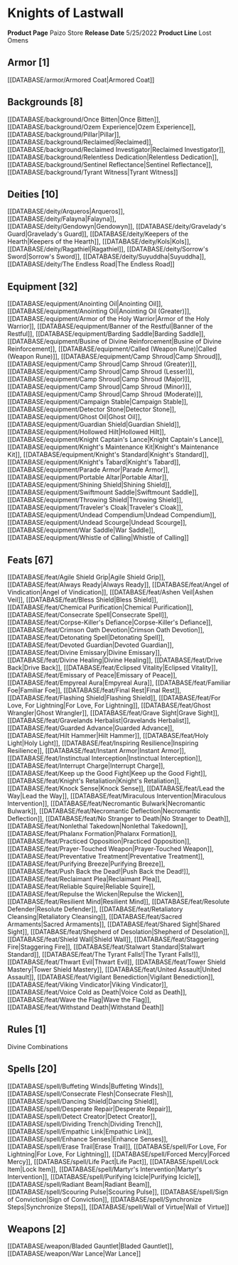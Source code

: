﻿---
id: '123'
name: Knights of Lastwall
rarity: Common
rus_type_level: null
source: null
trait: null
type: Source

---
# Knights of Lastwall

**Product Page** Paizo Store
**Release Date** 5/25/2022
**Product Line** Lost Omens

## Armor [1]

[[DATABASE/armor/Armored Coat|Armored Coat]]

## Backgrounds [8]

[[DATABASE/background/Once Bitten|Once Bitten]], [[DATABASE/background/Ozem Experience|Ozem Experience]], [[DATABASE/background/Pillar|Pillar]], [[DATABASE/background/Reclaimed|Reclaimed]], [[DATABASE/background/Reclaimed Investigator|Reclaimed Investigator]], [[DATABASE/background/Relentless Dedication|Relentless Dedication]], [[DATABASE/background/Sentinel Reflectance|Sentinel Reflectance]], [[DATABASE/background/Tyrant Witness|Tyrant Witness]]

## Deities [10]

[[DATABASE/deity/Arqueros|Arqueros]], [[DATABASE/deity/Falayna|Falayna]], [[DATABASE/deity/Gendowyn|Gendowyn]], [[DATABASE/deity/Gravelady's Guard|Gravelady's Guard]], [[DATABASE/deity/Keepers of the Hearth|Keepers of the Hearth]], [[DATABASE/deity/Kols|Kols]], [[DATABASE/deity/Ragathiel|Ragathiel]], [[DATABASE/deity/Sorrow's Sword|Sorrow's Sword]], [[DATABASE/deity/Suyuddha|Suyuddha]], [[DATABASE/deity/The Endless Road|The Endless Road]]

## Equipment [32]

[[DATABASE/equipment/Anointing Oil|Anointing Oil]], [[DATABASE/equipment/Anointing Oil|Anointing Oil (Greater)]], [[DATABASE/equipment/Armor of the Holy Warrior|Armor of the Holy Warrior]], [[DATABASE/equipment/Banner of the Restful|Banner of the Restful]], [[DATABASE/equipment/Barding Saddle|Barding Saddle]], [[DATABASE/equipment/Busine of Divine Reinforcement|Busine of Divine Reinforcement]], [[DATABASE/equipment/Called (Weapon Rune)|Called (Weapon Rune)]], [[DATABASE/equipment/Camp Shroud|Camp Shroud]], [[DATABASE/equipment/Camp Shroud|Camp Shroud (Greater)]], [[DATABASE/equipment/Camp Shroud|Camp Shroud (Lesser)]], [[DATABASE/equipment/Camp Shroud|Camp Shroud (Major)]], [[DATABASE/equipment/Camp Shroud|Camp Shroud (Minor)]], [[DATABASE/equipment/Camp Shroud|Camp Shroud (Moderate)]], [[DATABASE/equipment/Campaign Stable|Campaign Stable]], [[DATABASE/equipment/Detector Stone|Detector Stone]], [[DATABASE/equipment/Ghost Oil|Ghost Oil]], [[DATABASE/equipment/Guardian Shield|Guardian Shield]], [[DATABASE/equipment/Hollowed Hilt|Hollowed Hilt]], [[DATABASE/equipment/Knight Captain's Lance|Knight Captain's Lance]], [[DATABASE/equipment/Knight's Maintenance Kit|Knight's Maintenance Kit]], [[DATABASE/equipment/Knight's Standard|Knight's Standard]], [[DATABASE/equipment/Knight's Tabard|Knight's Tabard]], [[DATABASE/equipment/Parade Armor|Parade Armor]], [[DATABASE/equipment/Portable Altar|Portable Altar]], [[DATABASE/equipment/Shining Shield|Shining Shield]], [[DATABASE/equipment/Swiftmount Saddle|Swiftmount Saddle]], [[DATABASE/equipment/Throwing Shield|Throwing Shield]], [[DATABASE/equipment/Traveler's Cloak|Traveler's Cloak]], [[DATABASE/equipment/Undead Compendium|Undead Compendium]], [[DATABASE/equipment/Undead Scourge|Undead Scourge]], [[DATABASE/equipment/War Saddle|War Saddle]], [[DATABASE/equipment/Whistle of Calling|Whistle of Calling]]

## Feats [67]

[[DATABASE/feat/Agile Shield Grip|Agile Shield Grip]], [[DATABASE/feat/Always Ready|Always Ready]], [[DATABASE/feat/Angel of Vindication|Angel of Vindication]], [[DATABASE/feat/Ashen Veil|Ashen Veil]], [[DATABASE/feat/Bless Shield|Bless Shield]], [[DATABASE/feat/Chemical Purification|Chemical Purification]], [[DATABASE/feat/Consecrate Spell|Consecrate Spell]], [[DATABASE/feat/Corpse-Killer's Defiance|Corpse-Killer's Defiance]], [[DATABASE/feat/Crimson Oath Devotion|Crimson Oath Devotion]], [[DATABASE/feat/Detonating Spell|Detonating Spell]], [[DATABASE/feat/Devoted Guardian|Devoted Guardian]], [[DATABASE/feat/Divine Emissary|Divine Emissary]], [[DATABASE/feat/Divine Healing|Divine Healing]], [[DATABASE/feat/Drive Back|Drive Back]], [[DATABASE/feat/Eclipsed Vitality|Eclipsed Vitality]], [[DATABASE/feat/Emissary of Peace|Emissary of Peace]], [[DATABASE/feat/Empyreal Aura|Empyreal Aura]], [[DATABASE/feat/Familiar Foe|Familiar Foe]], [[DATABASE/feat/Final Rest|Final Rest]], [[DATABASE/feat/Flashing Shield|Flashing Shield]], [[DATABASE/feat/For Love, For Lightning|For Love, For Lightning]], [[DATABASE/feat/Ghost Wrangler|Ghost Wrangler]], [[DATABASE/feat/Grave Sight|Grave Sight]], [[DATABASE/feat/Gravelands Herbalist|Gravelands Herbalist]], [[DATABASE/feat/Guarded Advance|Guarded Advance]], [[DATABASE/feat/Hilt Hammer|Hilt Hammer]], [[DATABASE/feat/Holy Light|Holy Light]], [[DATABASE/feat/Inspiring Resilience|Inspiring Resilience]], [[DATABASE/feat/Instant Armor|Instant Armor]], [[DATABASE/feat/Instinctual Interception|Instinctual Interception]], [[DATABASE/feat/Interrupt Charge|Interrupt Charge]], [[DATABASE/feat/Keep up the Good Fight|Keep up the Good Fight]], [[DATABASE/feat/Knight's Retaliation|Knight's Retaliation]], [[DATABASE/feat/Knock Sense|Knock Sense]], [[DATABASE/feat/Lead the Way|Lead the Way]], [[DATABASE/feat/Miraculous Intervention|Miraculous Intervention]], [[DATABASE/feat/Necromantic Bulwark|Necromantic Bulwark]], [[DATABASE/feat/Necromantic Deflection|Necromantic Deflection]], [[DATABASE/feat/No Stranger to Death|No Stranger to Death]], [[DATABASE/feat/Nonlethal Takedown|Nonlethal Takedown]], [[DATABASE/feat/Phalanx Formation|Phalanx Formation]], [[DATABASE/feat/Practiced Opposition|Practiced Opposition]], [[DATABASE/feat/Prayer-Touched Weapon|Prayer-Touched Weapon]], [[DATABASE/feat/Preventative Treatment|Preventative Treatment]], [[DATABASE/feat/Purifying Breeze|Purifying Breeze]], [[DATABASE/feat/Push Back the Dead!|Push Back the Dead!]], [[DATABASE/feat/Reclaimant Plea|Reclaimant Plea]], [[DATABASE/feat/Reliable Squire|Reliable Squire]], [[DATABASE/feat/Repulse the Wicken|Repulse the Wicken]], [[DATABASE/feat/Resilient Mind|Resilient Mind]], [[DATABASE/feat/Resolute Defender|Resolute Defender]], [[DATABASE/feat/Retaliatory Cleansing|Retaliatory Cleansing]], [[DATABASE/feat/Sacred Armaments|Sacred Armaments]], [[DATABASE/feat/Shared Sight|Shared Sight]], [[DATABASE/feat/Shepherd of Desolation|Shepherd of Desolation]], [[DATABASE/feat/Shield Wall|Shield Wall]], [[DATABASE/feat/Staggering Fire|Staggering Fire]], [[DATABASE/feat/Stalwart Standard|Stalwart Standard]], [[DATABASE/feat/The Tyrant Falls!|The Tyrant Falls!]], [[DATABASE/feat/Thwart Evil|Thwart Evil]], [[DATABASE/feat/Tower Shield Mastery|Tower Shield Mastery]], [[DATABASE/feat/United Assault|United Assault]], [[DATABASE/feat/Vigilant Benediction|Vigilant Benediction]], [[DATABASE/feat/Viking Vindicator|Viking Vindicator]], [[DATABASE/feat/Voice Cold as Death|Voice Cold as Death]], [[DATABASE/feat/Wave the Flag|Wave the Flag]], [[DATABASE/feat/Withstand Death|Withstand Death]]

## Rules [1]

Divine Combinations

## Spells [20]

[[DATABASE/spell/Buffeting Winds|Buffeting Winds]], [[DATABASE/spell/Consecrate Flesh|Consecrate Flesh]], [[DATABASE/spell/Dancing Shield|Dancing Shield]], [[DATABASE/spell/Desperate Repair|Desperate Repair]], [[DATABASE/spell/Detect Creator|Detect Creator]], [[DATABASE/spell/Dividing Trench|Dividing Trench]], [[DATABASE/spell/Empathic Link|Empathic Link]], [[DATABASE/spell/Enhance Senses|Enhance Senses]], [[DATABASE/spell/Erase Trail|Erase Trail]], [[DATABASE/spell/For Love, For Lightning|For Love, For Lightning]], [[DATABASE/spell/Forced Mercy|Forced Mercy]], [[DATABASE/spell/Life Pact|Life Pact]], [[DATABASE/spell/Lock Item|Lock Item]], [[DATABASE/spell/Martyr's Intervention|Martyr's Intervention]], [[DATABASE/spell/Purifying Icicle|Purifying Icicle]], [[DATABASE/spell/Radiant Beam|Radiant Beam]], [[DATABASE/spell/Scouring Pulse|Scouring Pulse]], [[DATABASE/spell/Sign of Conviction|Sign of Conviction]], [[DATABASE/spell/Synchronize Steps|Synchronize Steps]], [[DATABASE/spell/Wall of Virtue|Wall of Virtue]]

## Weapons [2]

[[DATABASE/weapon/Bladed Gauntlet|Bladed Gauntlet]], [[DATABASE/weapon/War Lance|War Lance]]